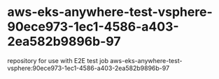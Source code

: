 # aws-eks-anywhere-test-vsphere-90ece973-1ec1-4586-a403-2ea582b9896b-97
repository for use with E2E test job aws-eks-anywhere-test-vsphere:90ece973-1ec1-4586-a403-2ea582b9896b-97
